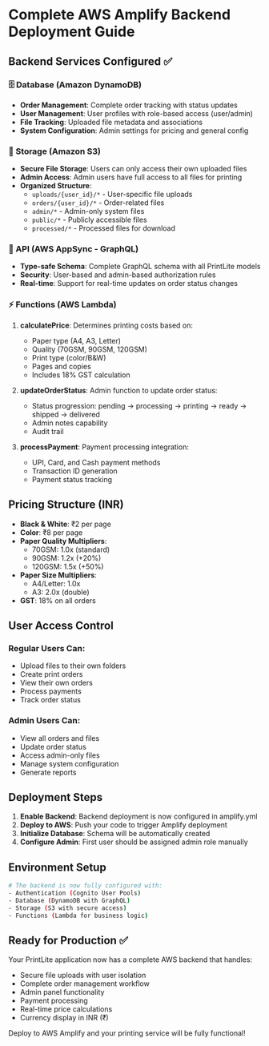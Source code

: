 # Complete AWS Amplify Backend Deployment Guide

## Backend Services Configured ✅

### 🗄️ Database (Amazon DynamoDB)
- **Order Management**: Complete order tracking with status updates
- **User Management**: User profiles with role-based access (user/admin)
- **File Tracking**: Uploaded file metadata and associations
- **System Configuration**: Admin settings for pricing and general config

### 📁 Storage (Amazon S3)
- **Secure File Storage**: Users can only access their own uploaded files
- **Admin Access**: Admin users have full access to all files for printing
- **Organized Structure**:
  - `uploads/{user_id}/*` - User-specific file uploads
  - `orders/{user_id}/*` - Order-related files
  - `admin/*` - Admin-only system files
  - `public/*` - Publicly accessible files
  - `processed/*` - Processed files for download

### 🔗 API (AWS AppSync - GraphQL)
- **Type-safe Schema**: Complete GraphQL schema with all PrintLite models
- **Security**: User-based and admin-based authorization rules
- **Real-time**: Support for real-time updates on order status changes

### ⚡ Functions (AWS Lambda)
1. **calculatePrice**: Determines printing costs based on:
   - Paper type (A4, A3, Letter)
   - Quality (70GSM, 90GSM, 120GSM)
   - Print type (color/B&W)
   - Pages and copies
   - Includes 18% GST calculation

2. **updateOrderStatus**: Admin function to update order status:
   - Status progression: pending → processing → printing → ready → shipped → delivered
   - Admin notes capability
   - Audit trail

3. **processPayment**: Payment processing integration:
   - UPI, Card, and Cash payment methods
   - Transaction ID generation
   - Payment status tracking

## Pricing Structure (INR)
- **Black & White**: ₹2 per page
- **Color**: ₹8 per page
- **Paper Quality Multipliers**:
  - 70GSM: 1.0x (standard)
  - 90GSM: 1.2x (+20%)
  - 120GSM: 1.5x (+50%)
- **Paper Size Multipliers**:
  - A4/Letter: 1.0x
  - A3: 2.0x (double)
- **GST**: 18% on all orders

## User Access Control
### Regular Users Can:
- Upload files to their own folders
- Create print orders
- View their own orders
- Process payments
- Track order status

### Admin Users Can:
- View all orders and files
- Update order status
- Access admin-only files
- Manage system configuration
- Generate reports

## Deployment Steps

1. **Enable Backend**: Backend deployment is now configured in amplify.yml
2. **Deploy to AWS**: Push your code to trigger Amplify deployment
3. **Initialize Database**: Schema will be automatically created
4. **Configure Admin**: First user should be assigned admin role manually

## Environment Setup
```bash
# The backend is now fully configured with:
- Authentication (Cognito User Pools)
- Database (DynamoDB with GraphQL)
- Storage (S3 with secure access)
- Functions (Lambda for business logic)
```

## Ready for Production ✅
Your PrintLite application now has a complete AWS backend that handles:
- Secure file uploads with user isolation
- Complete order management workflow
- Admin panel functionality
- Payment processing
- Real-time price calculations
- Currency display in INR (₹)

Deploy to AWS Amplify and your printing service will be fully functional!